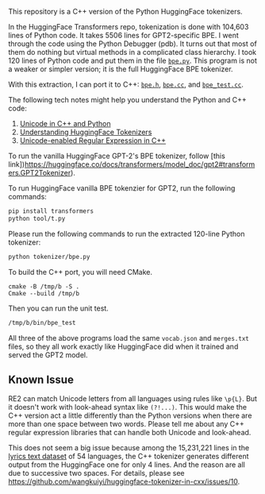 This repository is a C++ version of the Python HuggingFace tokenizers.

In the HuggingFace Transformers repo, tokenization is done with 104,603 lines of Python code. It takes 5506 lines for GPT2-specific BPE. I went through the code using the Python Debugger (pdb). It turns out that most of them do nothing but virtual methods in a complicated class hierarchy. I took 120 lines of Python code and put them in the file [`bpe.py`](tokenizer/bpe.py). This program is not a weaker or simpler version; it is the full HuggingFace BPE tokenizer.

With this extraction, I can port it to C++: [`bpe.h`](tokenizer/bpe.h), [`bpe.cc`](tokenizer/bpe.cc), and [`bpe_test.cc`](tokenizer/bpe_test.cc).

The following tech notes might help you understand the Python and C++ code:

1. [Unicode in C++ and Python](doc/u.md)
1. [Understanding HuggingFace Tokenizers](doc/0.md)
1. [Unicode-enabled Regular Expression in C++](doc/1.md)

To run the vanilla HuggingFace GPT-2's BPE tokenizer, follow [this link])https://huggingface.co/docs/transformers/model_doc/gpt2#transformers.GPT2Tokenizer).

To run HuggingFace vanilla BPE tokenzier for GPT2, run the following commands:

```bash
pip install transformers
python tool/t.py
```

Please run the following commands to run the extracted 120-line Python tokenizer:

```bash
python tokenizer/bpe.py
```

To build the C++ port, you will need CMake.

```
cmake -B /tmp/b -S .
Cmake --build /tmp/b
```

Then you can run the unit test.

```bash
/tmp/b/bin/bpe_test
```

All three of the above programs load the same `vocab.json` and `merges.txt` files, so they all work exactly like HuggingFace did when it trained and served the GPT2 model.

## Known Issue

RE2 can match Unicode letters from all languages using rules like `\p{L}`. But it doesn't work with look-ahead syntax like `(?!...)`. This would make the C++ version act a little differently than the Python versions when there are more than one space between two words. Please tell me about any C++ regular expression libraries that can handle both Unicode and look-ahead.

This does not seem a big issue because among the 15,231,221 lines in the [lyrics text dataset](https://www.kaggle.com/datasets/neisse/scrapped-lyrics-from-6-genres) of 54 languages, the C++ tokenizer generates different output from the HuggingFace one for only 4 lines. And the reason are all due to successive two spaces.  For details, please see https://github.com/wangkuiyi/huggingface-tokenizer-in-cxx/issues/10.
